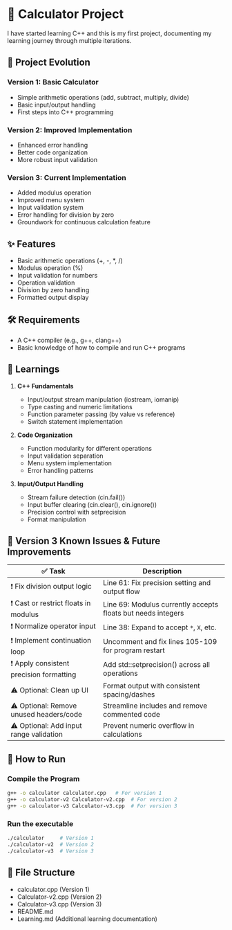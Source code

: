 # 🧮 Calculator Project

I have started learning C++ and this is my first project, documenting my learning journey through multiple iterations.

## 🎯 Project Evolution

### Version 1: Basic Calculator
- Simple arithmetic operations (add, subtract, multiply, divide)
- Basic input/output handling
- First steps into C++ programming

### Version 2: Improved Implementation
- Enhanced error handling
- Better code organization
- More robust input validation

### Version 3: Current Implementation
- Added modulus operation
- Improved menu system
- Input validation system
- Error handling for division by zero
- Groundwork for continuous calculation feature

## ✨ Features
- Basic arithmetic operations (+, -, *, /)
- Modulus operation (%)
- Input validation for numbers
- Operation validation
- Division by zero handling
- Formatted output display

## 🛠️ Requirements
- A C++ compiler (e.g., g++, clang++)
- Basic knowledge of how to compile and run C++ programs

## 📝 Learnings
1. **C++ Fundamentals**
   - Input/output stream manipulation (iostream, iomanip)
   - Type casting and numeric limitations
   - Function parameter passing (by value vs reference)
   - Switch statement implementation

2. **Code Organization**
   - Function modularity for different operations
   - Input validation separation
   - Menu system implementation
   - Error handling patterns

3. **Input/Output Handling**
   - Stream failure detection (cin.fail())
   - Input buffer clearing (cin.clear(), cin.ignore())
   - Precision control with setprecision
   - Format manipulation

## 🔧 Version 3 Known Issues & Future Improvements

| ✅ Task                                  | Description                                            |
| --------------------------------------- | ------------------------------------------------------ |
| ❗ Fix division output logic             | Line 61: Fix precision setting and output flow         |
| ❗ Cast or restrict floats in modulus    | Line 69: Modulus currently accepts floats but needs integers |
| ❗ Normalize operator input              | Line 38: Expand to accept `*`, `X`, etc.              |
| ❗ Implement continuation loop           | Uncomment and fix lines 105-109 for program restart   |
| ❗ Apply consistent precision formatting | Add std::setprecision() across all operations         |
| ⚠️ Optional: Clean up UI                | Format output with consistent spacing/dashes          |
| ⚠️ Optional: Remove unused headers/code | Streamline includes and remove commented code         |
| ⚠️ Optional: Add input range validation | Prevent numeric overflow in calculations              |

## 🚀 How to Run

### Compile the Program
```bash
g++ -o calculator calculator.cpp   # For version 1
g++ -o calculator-v2 Calculator-v2.cpp  # For version 2
g++ -o calculator-v3 Calculator-v3.cpp  # For version 3
```

### Run the executable
```bash
./calculator     # Version 1
./calculator-v2  # Version 2
./calculator-v3  # Version 3
```

## 📁 File Structure
- calculator.cpp (Version 1)
- Calculator-v2.cpp (Version 2)
- Calculator-v3.cpp (Version 3)
- README.md
- Learning.md (Additional learning documentation)